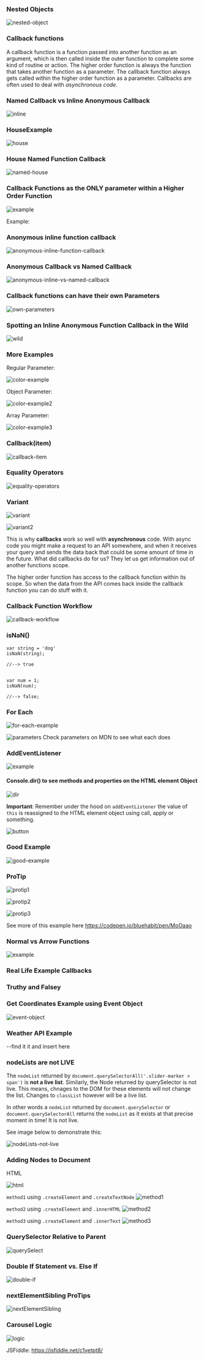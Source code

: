 ### Nested Objects

![nested-object](http://imgur.com/JXmv5Ah.png)
  
### Callback functions
  
A callback function is a function passed into another function as an argument, which is then called inside the outer function to complete some kind of routine or action. The higher order function is always the function that takes another function as a parameter. The callback function always gets called within the higher order function as a parameter. Callbacks are often used to deal with *asynchronous code*.

### Named Callback vs Inline Anonymous Callback 

![inline](http://imgur.com/7SefXfO.png)


### HouseExample

![house](http://imgur.com/S6rwsib.png)

### House Named Function Callback

![named-house](http://imgur.com/uOvSljc.png)


### Callback Functions as the ONLY parameter within a Higher Order Function

![example](http://imgur.com/U8uFeIZ.png)

Example:

### Anonymous inline function callback
  
![anonymous-inline-function-callback](http://imgur.com/u0GgT6n.png)


### Anonymous Callback vs Named Callback 

![anonymous-inline-vs-named-callback](http://imgur.com/Tci3Ggu.png)


### Callback functions can have their own Parameters

![own-parameters](http://imgur.com/3zEydcd.png)


### Spotting an Inline Anonymous Function Callback in the Wild

![wild](http://imgur.com/dEnvVlf.png)


### More Examples

Regular Parameter: 

![color-example](http://imgur.com/v58SzKh.png)

Object Parameter: 

![color-example2](http://i.imgur.com/DOpfudo.png)

Array Parameter: 

![color-example3](http://imgur.com/kfYrRhp.png)

### Callback(item)

![callback-item](http://imgur.com/UFQjhQk.png)

### Equality Operators

![equality-operators](http://imgur.com/rpgIUqB.png)

### Variant

![variant](http://imgur.com/0df8crS.png)

![variant2](http://imgur.com/VepzS7z.png)

This is why **callbacks** work so well with **asynchronous** code. With async code you might make a request to an API somewhere, and when it receives your query and sends the data back that could be some amount of time in the future. What did callbacks do for us? They let us get information out of another functions scope. 

The higher order function has access to the callback function within its scope. So when the data from the API comes back inside the callback function you can do stuff with it. 

### Callback Function Workflow

![callback-workflow](http://imgur.com/ISoW7bV.png)

### isNaN()

```
var string = 'dog'
isNaN(string);

//--> true


var num = 1;
isNaN(num);

//--> false;
```

### For Each

![for-each-example](http://imgur.com/IyNIHwC.png)

![parameters](http://imgur.com/VAdnpnf.png)
Check parameters on MDN to see what each does 

### AddEventListener

![example](http://imgur.com/MT0kSLE.png)

#### Console.dir() to see methods and properties on the HTML element Object

![dir](http://imgur.com/OP50Bim.png)

**Important**: Remember under the hood on `addEventListener` the value of `this` is reassigned to the HTML element object using call, apply or something.

![button](http://imgur.com/9Bbolle.png)

### Good Example

![good-example](http://imgur.com/P6Emvgb.png)

### ProTip

![protip1](http://imgur.com/vInrEDA.png)

![protip2](http://imgur.com/yDvgb9P.png)

![protip3](http://imgur.com/mpRIlRh.png)

See more of this example here https://codepen.io/bluehabit/pen/MoOaao

### Normal vs Arrow Functions

![example](http://imgur.com/t8iXoNa.png)

### Real Life Example Callbacks


### Truthy and Falsey


### Get Coordinates Example using Event Object

![event-object](http://imgur.com/yzggc9b.png) 


### Weather API Example

--find it it and insert here

### nodeLists are not LIVE

The `nodeList` returned by `document.querySelectorAll('.slider-marker > span')` is **not a live list**. Similarly, the Node returned by querySelector is not live. This means, chnages to the DOM for these elements will not change the list. Changes to `classList` however will be a live list. 

In other words a `nodeList` returned by `document.querySelector` or `document.querySelectorAll` returns the `nodeList` as it exists at that precise moment in time! It is not live.

See image below to demonstrate this:

![nodeLists-not-live](http://imgur.com/14JLPon.png)


### Adding Nodes to Document

HTML

![html](http://imgur.com/FoC1irT.png)

`method1` using `.createElement` and `.createTextNode`
![method1](http://imgur.com/mUE49vh.png)

`method2` using `.createElement` and `.innerHTML`
![method2](http://imgur.com/5HxoLZF.png)

`method3` using `.createElement` and `.innerText`
![method3](http://imgur.com/a9YyZzL.png)


### QuerySelector Relative to Parent

![querySelect](http://imgur.com/5mVAnKR.png)


### Double If Statement vs. Else If

![double-if](http://imgur.com/idVasYv.png)


### nextElementSibling ProTips 

![nextElementSibling](http://imgur.com/jtn1QMI.png)


### Carousel Logic

![logic](http://imgur.com/YPB3nDC.png)

JSFiddle: https://jsfiddle.net/c1yetpt8/

